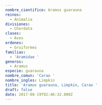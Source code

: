 ```yaml
---
nombre_cientifico: Aramus guarauna
reinos:
  - Animalia
divisiones:
  - Chordata
clases:
  - Aves
ordenes:
  - Gruiformes
familias:
  - 'Aramidae '
generos:
  - Aramus
especie: guarauna
nombre_comun: 'Carao '
nombre_ingles: Limpkin
title: 'Aramus guarauna, Limpkin, Carao '
draft: false
date: 2017-08-19T02:46:32.000Z
---
```


